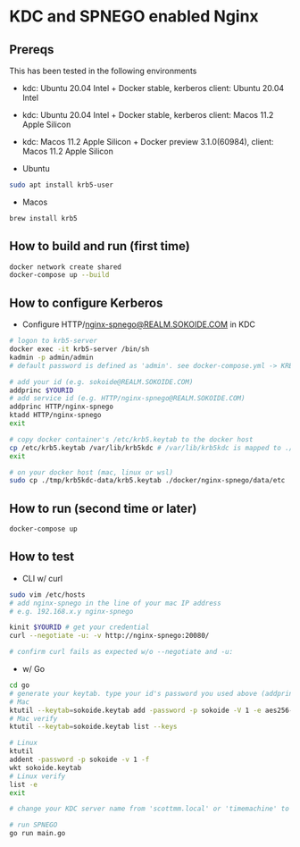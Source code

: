 # KDC and SPNEGO enabled Nginx

## Prereqs
This has been tested in the following environments

* kdc: Ubuntu 20.04 Intel + Docker stable, kerberos client: Ubuntu 20.04 Intel
* kdc: Ubuntu 20.04 Intel + Docker stable, kerberos client: Macos 11.2 Apple Silicon
* kdc: Macos 11.2 Apple Silicon + Docker preview 3.1.0(60984), client: Macos 11.2 Apple Silicon

* Ubuntu

```bash
sudo apt install krb5-user
```

* Macos

```bash
brew install krb5
```


## How to build and run (first time)

```bash
docker network create shared
docker-compose up --build
```

## How to configure Kerberos

* Configure HTTP/nginx-spnego@REALM.SOKOIDE.COM in KDC

```bash
# logon to krb5-server
docker exec -it krb5-server /bin/sh
kadmin -p admin/admin
# default password is defined as 'admin'. see docker-compose.yml -> KRB5_PASS

# add your id (e.g. sokoide@REALM.SOKOIDE.COM)
addprinc $YOURID
# add service id (e.g. HTTP/nginx-spnego@REALM.SOKOIDE.COM)
addprinc HTTP/nginx-spnego
ktadd HTTP/nginx-spnego
exit

# copy docker container's /etc/krb5.keytab to the docker host
cp /etc/krb5.keytab /var/lib/krb5kdc # /var/lib/krb5kdc is mapped to ./tmp/krb5kdc-data on Mac
exit

# on your docker host (mac, linux or wsl)
sudo cp ./tmp/krb5kdc-data/krb5.keytab ./docker/nginx-spnego/data/etc
```

## How to run (second time or later)

```bash
docker-compose up
```

## How to test

* CLI w/ curl

```bash
sudo vim /etc/hosts
# add nginx-spnego in the line of your mac IP address
# e.g. 192.168.x.y nginx-spnego

kinit $YOURID # get your credential
curl --negotiate -u: -v http://nginx-spnego:20080/

# confirm curl fails as expected w/o --negotiate and -u:
```

* w/ Go
```bash
cd go
# generate your keytab. type your id's password you used above (addpring $YOURID) when prompted
# Mac
ktutil --keytab=sokoide.keytab add -password -p sokoide -V 1 -e aes256-cts-hmac-sha1-96
# Mac verify
ktutil --keytab=sokoide.keytab list --keys

# Linux
ktutil
addent -password -p sokoide -v 1 -f
wkt sokoide.keytab
# Linux verify
list -e
exit

# change your KDC server name from 'scottmm.local' or 'timemachine' to your host in main.go

# run SPNEGO
go run main.go
```
